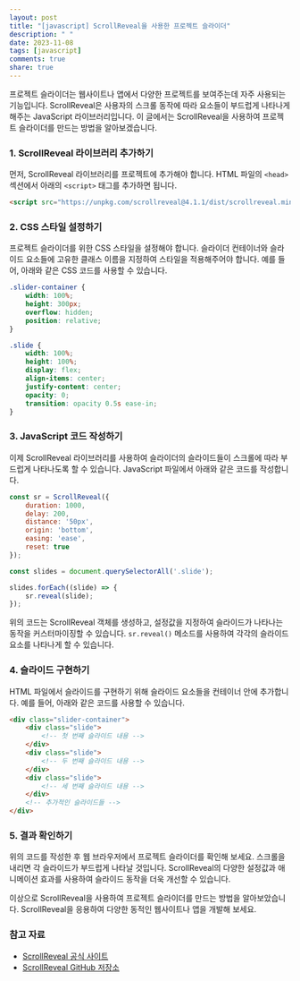 ```yaml
---
layout: post
title: "[javascript] ScrollReveal을 사용한 프로젝트 슬라이더"
description: " "
date: 2023-11-08
tags: [javascript]
comments: true
share: true
---
```


프로젝트 슬라이더는 웹사이트나 앱에서 다양한 프로젝트를 보여주는데 자주 사용되는 기능입니다. ScrollReveal은 사용자의 스크롤 동작에 따라 요소들이 부드럽게 나타나게 해주는 JavaScript 라이브러리입니다. 이 글에서는 ScrollReveal을 사용하여 프로젝트 슬라이더를 만드는 방법을 알아보겠습니다.

### 1. ScrollReveal 라이브러리 추가하기

먼저, ScrollReveal 라이브러리를 프로젝트에 추가해야 합니다. HTML 파일의 `<head>` 섹션에서 아래의 `<script>` 태그를 추가하면 됩니다.

```html
<script src="https://unpkg.com/scrollreveal@4.1.1/dist/scrollreveal.min.js"></script>
```

### 2. CSS 스타일 설정하기

프로젝트 슬라이더를 위한 CSS 스타일을 설정해야 합니다. 슬라이더 컨테이너와 슬라이드 요소들에 고유한 클래스 이름을 지정하여 스타일을 적용해주어야 합니다. 예를 들어, 아래와 같은 CSS 코드를 사용할 수 있습니다.

```css
.slider-container {
    width: 100%;
    height: 300px;
    overflow: hidden;
    position: relative;
}

.slide {
    width: 100%;
    height: 100%;
    display: flex;
    align-items: center;
    justify-content: center;
    opacity: 0;
    transition: opacity 0.5s ease-in;
}
```

### 3. JavaScript 코드 작성하기

이제 ScrollReveal 라이브러리를 사용하여 슬라이더의 슬라이드들이 스크롤에 따라 부드럽게 나타나도록 할 수 있습니다. JavaScript 파일에서 아래와 같은 코드를 작성합니다.

```javascript
const sr = ScrollReveal({
    duration: 1000,
    delay: 200,
    distance: '50px',
    origin: 'bottom',
    easing: 'ease',
    reset: true
});

const slides = document.querySelectorAll('.slide');

slides.forEach((slide) => {
    sr.reveal(slide);
});
```

위의 코드는 ScrollReveal 객체를 생성하고, 설정값을 지정하여 슬라이드가 나타나는 동작을 커스터마이징할 수 있습니다. `sr.reveal()` 메소드를 사용하여 각각의 슬라이드 요소를 나타나게 할 수 있습니다.

### 4. 슬라이드 구현하기

HTML 파일에서 슬라이드를 구현하기 위해 슬라이드 요소들을 컨테이너 안에 추가합니다. 예를 들어, 아래와 같은 코드를 사용할 수 있습니다.

```html
<div class="slider-container">
    <div class="slide">
        <!-- 첫 번째 슬라이드 내용 -->
    </div>
    <div class="slide">
        <!-- 두 번째 슬라이드 내용 -->
    </div>
    <div class="slide">
        <!-- 세 번째 슬라이드 내용 -->
    </div>
    <!-- 추가적인 슬라이드들 -->
</div>
```

### 5. 결과 확인하기

위의 코드를 작성한 후 웹 브라우저에서 프로젝트 슬라이더를 확인해 보세요. 스크롤을 내리면 각 슬라이드가 부드럽게 나타날 것입니다. ScrollReveal의 다양한 설정값과 애니메이션 효과를 사용하여 슬라이드 동작을 더욱 개선할 수 있습니다.

이상으로 ScrollReveal을 사용하여 프로젝트 슬라이더를 만드는 방법을 알아보았습니다. ScrollReveal을 응용하여 다양한 동적인 웹사이트나 앱을 개발해 보세요.

### 참고 자료

- [ScrollReveal 공식 사이트](https://scrollrevealjs.org/)
- [ScrollReveal GitHub 저장소](https://github.com/jlmakes/scrollreveal)